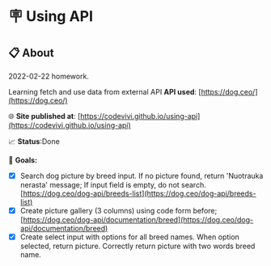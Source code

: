 # 🪧 Using API

## 📋 About

2022-02-22 homework.

Learning fetch and use data from external API
**API used**: [https://dog.ceo/](https://dog.ceo/)

🌐 **Site published at**: [https://codevivi.github.io/using-api](https://codevivi.github.io/using-api)

📈 **Status**:Done

🎯 **Goals:**

- [x] Search dog picture by breed input. If no picture found, return 'Nuotrauka nerasta' message; If input field is empty, do not search.[https://dog.ceo/dog-api/breeds-list](https://dog.ceo/dog-api/breeds-list)
- [x] Create picture gallery (3 columns) using code form before; [https://dog.ceo/dog-api/documentation/breed](https://dog.ceo/dog-api/documentation/breed)
- [x] Create select input with options for all breed names. When option selected, return picture. Correctly return picture with two words breed name.
